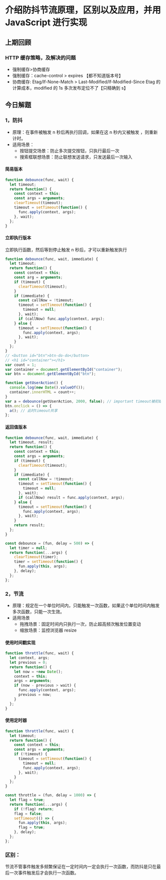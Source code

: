 # 介绍防抖节流原理，区别以及应用，并用 JavaScript 进行实现

## 上期回顾

### HTTP 缓存策略，及解决的问题

- 强制缓存>协商缓存
- 强制缓存：cache-control > expires 【都不知道版本号】
- 协商缓存: Etag/If-None-Match > Last-Modified/If-Modified-Since Etag 的计算成本，modified 的 1s 多次发布定位不了【只精确到 s】

## 今日解题

### 1，防抖

- 原理：在事件被触发 n 秒后再执行回调，如果在这 n 秒内又被触发 ，则重新计时。
- 适用场景：
  - 按钮提交场景：防止多次提交按钮，只执行最后一次
  - 搜索框联想场景：防止联想发送请求，只发送最后一次输入

#### 简易版本

```js
function debounce(func, wait) {
  let timeout;
  return function() {
    const context = this;
    const args = arguments;
    clearTimeout(timeout);
    timeout = setTimeout(function() {
      func.apply(context, args);
    }, wait);
  };
}
```

#### 立即执行版本

立即执行函数，然后等到停止触发 n 秒后，才可以重新触发执行

```js
function debounce(func, wait, immediate) {
  let timeout;
  return function() {
    const context = this;
    const arg = arguments;
    if (timeout) {
      clearTimeout(timeout);
    }
    if (immediate) {
      const callNow = !timeout;
      timeout = setTimeout(function() {
        timeout = null;
      }, wait);
      if (callNow) func.apply(context, args);
    } else {
      timeout = setTimeout(function() {
        func.apply(context, args);
      }, wait);
    }
  };
}
// <button id="btn">btn-do-do</button>
// <h1 id="container"></h1>
var count = 1;
var container = document.getElementById("container");
var btn = document.getElementById("btn");

function getUserAction() {
  console.log(new Date().valueOf());
  container.innerHTML = count++;
}
var a = debounce(getUserAction, 2000, false); // important timeout被初始化
btn.onclick = () => {
  a(); // 此时timeout共享
};
```

#### 返回值版本

```js
function debounce(func, wait, immediate) {
  let timeout, result;
  return function() {
    const context = this;
    const args = arguments;
    if (timeout) {
      clearTimeout(timeout);
    }
    if (immediate) {
      const callNow = !timeout;
      timeout = setTimeout(function() {
        timeout = null;
      }, wait);
      if (callNow) result = func.apply(context, args);
    } else {
      timeout = setTimeout(function() {
        func.apply(context, args);
      }, wait);
    }
    return result;
  };
}
```

```js
const debounce = (fun, delay = 500) => {
  let timer = null;
  return function(...args) {
    clearTimeout(timer);
    timer = setTimeout(function() {
      fun.apply(this, args);
    }, delay);
  };
};
```

### 2，节流

- 原理：规定在一个单位时间内，只能触发一次函数，如果这个单位时间内触发多次函数，只能一次生效。
- 适用场景
  - 拖拽场景：固定时间内只执行一次，防止超高频次触发位置变动
  - 缩放场景：监控浏览器 resize

#### 使用时间戳实现

```js
function throttle(func, wait) {
  let context, args;
  let previous = 0;
  return function() {
    let now = +new Date();
    context = this;
    args = arguments;
    if (now - previous > wait) {
      func.apply(context, args);
      previous = now;
    }
  };
}
```

#### 使用定时器

```js
function throttle(func, wait) {
  let timeout;
  return function() {
    const context = this;
    const args = arguments;
    if (!timeout) {
      timeout = setTimeout(function() {
        timeout = null;
        func.apply(context, args);
      }, wait);
    }
  };
}
```

```js
const throttle = (fun, delay = 1000) => {
  let flag = true;
  return function(...args) {
    if (!flag) return;
    flag = false;
    setTimeout(() => {
      fun.apply(this, args);
      flag = true;
    }, delay);
  };
};
```

### 区别：

节流不管事件触发多频繁保证在一定时间内一定会执行一次函数，而防抖是只在最后一次事件触发后才会执行一次函数。
